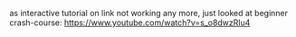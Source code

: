 as interactive tutorial on link not working any more, just looked at beginner crash-course:
https://www.youtube.com/watch?v=s_o8dwzRlu4